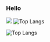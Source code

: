 ### Hello

[![](https://activity-graph.herokuapp.com/graph?username=zhanruix07&theme=dracula)](https://github.com/ashutosh00710/github-readme-activity-graph) ![Top Langs](https://github-readme-stats.vercel.app/api/top-langs/?username=zhanruix07&langs_count=6)

![Top Langs](https://github-readme-stats.vercel.app/api/top-langs/?username=zhanruix07&langs_count=6)




